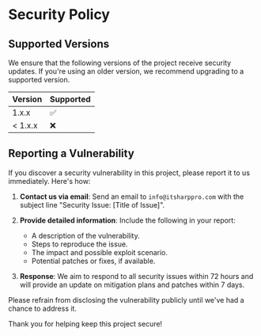 # Security Policy

## Supported Versions

We ensure that the following versions of the project receive security updates. If you're using an older version, we recommend upgrading to a supported version.

| Version | Supported          |
| ------- | ------------------ |
| 1.x.x   | :white_check_mark:  |
| < 1.x.x | :x:                |

## Reporting a Vulnerability

If you discover a security vulnerability in this project, please report it to us immediately. Here's how:

1. **Contact us via email**: Send an email to `info@itsharppro.com` with the subject line "Security Issue: [Title of Issue]".
   
2. **Provide detailed information**: Include the following in your report:
   - A description of the vulnerability.
   - Steps to reproduce the issue.
   - The impact and possible exploit scenario.
   - Potential patches or fixes, if available.

3. **Response**: We aim to respond to all security issues within 72 hours and will provide an update on mitigation plans and patches within 7 days.

Please refrain from disclosing the vulnerability publicly until we've had a chance to address it.

Thank you for helping keep this project secure!
